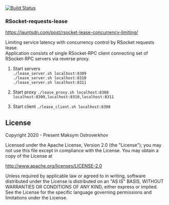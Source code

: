 [![Build Status](https://travis-ci.org/jauntsdn/rsocket-requests-lease.svg?branch=develop)](https://travis-ci.org/jauntsdn/rsocket-requests-lease)

### RSocket-requests-lease

https://jauntsdn.com/post/rsocket-lease-concurrency-limiting/

Limiting service latency with concurrency control by RSocket requests lease.  
Application consists of single RSocket-RPC client connecting set of RSocket-RPC servers via reverse proxy.

1. Start servers  
`./lease_server.sh localhost:8309`  
`./lease_server.sh localhost:8310`  
`./lease_server.sh localhost:8311`  

2. Start proxy
`./lease_proxy.sh localhost:8308 localhost:8309,localhost:8310,localhost:8311`

3. Start client
`./lease_client.sh localhost:8308`

## License
Copyright 2020 - Present Maksym Ostroverkhov

Licensed under the Apache License, Version 2.0 (the "License");
you may not use this file except in compliance with the License.
You may obtain a copy of the License at

   http://www.apache.org/licenses/LICENSE-2.0

Unless required by applicable law or agreed to in writing, software
distributed under the License is distributed on an "AS IS" BASIS,
WITHOUT WARRANTIES OR CONDITIONS OF ANY KIND, either express or implied.
See the License for the specific language governing permissions and
limitations under the License.
